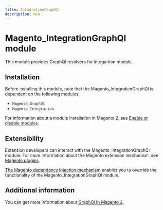 ```yaml
---
title: IntegrationGraphQl
description: N/A
---
```


# Magento_IntegrationGraphQl module

This module provides GraphQl resolvers for Integartion module.

## Installation

Before installing this module, note that the Magento_IntegrationGraphQl is dependent on the following modules:

- `Magento_GraphQl`
- `Magento_Integration`

For information about a module installation in Magento 2, see [Enable or disable modules](https://experienceleague.adobe.com/docs/commerce-operations/installation-guide/tutorials/manage-modules.html).

## Extensibility

Extension developers can interact with the Magento_IntegrationGraphQl module. For more information about the Magento extension mechanism, see [Magento plugins](https://developer.adobe.com/commerce/php/development/components/plugins/).

[The Magento dependency injection mechanism](https://developer.adobe.com/commerce/php/development/components/dependency-injection/) enables you to override the functionality of the Magento_IntegrationGraphQl module.

## Additional information

You can get more information about [GraphQl In Magento 2](https://developer.adobe.com/commerce/webapi/graphql/).
